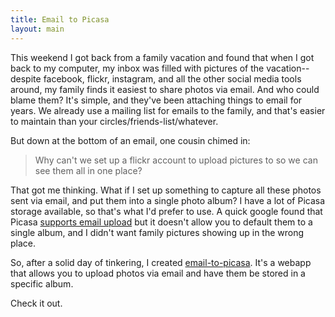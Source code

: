 ```yaml
---
title: Email to Picasa
layout: main
---
```


This weekend I got back from a family vacation and found that when I got back
to my computer, my inbox was filled with pictures of the vacation-- despite
facebook, flickr, instagram, and all the other social media tools around, my
family finds it easiest to share photos via email.  And who could blame them?
It's simple, and they've been attaching things to email for years.  We already
use a mailing list for emails to the family, and that's easier to maintain than
your circles/friends-list/whatever.

But down at the bottom of an email, one cousin chimed in:

> Why can't we set up a flickr account to upload pictures to so we can see
> them all in one place?

That got me thinking.  What if I set up something to capture all these photos
sent via email, and put them into a single photo album?  I have a lot of
Picasa storage available, so that's what I'd prefer to use.  A quick google
found that Picasa [supports email upload](http://support.google.com/picasa/bin/answer.py?hl=en&answer=83342)
but it doesn't allow you to default them to a single album, and I didn't want
family pictures showing up in the wrong place.

So, after a solid day of tinkering, I created [email-to-picasa](http://email-to-picasa.appspot.com).  It's a
webapp that allows you to upload photos via email and have them be stored in a specific album.

Check it out.
